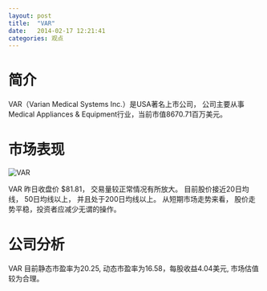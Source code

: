 ```yaml
---
layout: post
title:  "VAR"
date:   2014-02-17 12:21:41
categories: 观点
---
```


# 简介
VAR（Varian Medical Systems Inc.）是USA著名上市公司，
公司主要从事Medical Appliances & Equipment行业，当前市值8670.71百万美元。

# 市场表现

![VAR](http://finviz.com/chart.ashx?t=VAR&ty=c&ta=1&p=d&s=l)

VAR 昨日收盘价 $81.81，
交易量较正常情况有所放大。
目前股价接近20日均线，
50日均线以上，
并且处于200日均线以上。
从短期市场走势来看，
股价走势平稳，投资者应减少无谓的操作。

# 公司分析
VAR 目前静态市盈率为20.25, 动态市盈率为16.58，每股收益4.04美元,
市场估值较为合理。
